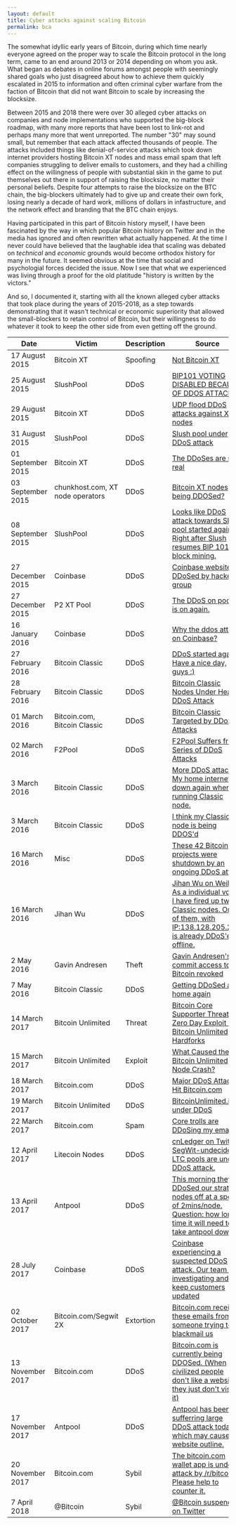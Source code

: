 ```yaml
---
layout: default
title: Cyber attacks against scaling Bitcoin
permalink: bca
---
```


The somewhat idyllic early years of Bitcoin, during which time nearly everyone agreed on the proper way to scale the Bitcoin protocol in the long term, came to an end around 2013 or 2014 depending on whom you ask. What began as debates in online forums amongst people with seemingly shared goals who just disagreed about how to achieve them quickly escalated in 2015 to information and often criminal cyber warfare from the faction of Bitcoin that did not want Bitcoin to scale by increasing the blocksize. 

Between 2015 and 2018 there were over 30 alleged cyber attacks on companies and node implementations who supported the big-block roadmap, with many more reports that have been lost to link-rot and perhaps many more that went unreported. The number "30" may sound small, but remember that each attack affected thousands of people. The attacks included things like denial-of-service attacks which took down internet providers hosting Bitcoin XT nodes and mass email spam that left companies struggling to deliver emails to customers, and they had a chilling effect on the willingness of people with substantial skin in the game to put themselves out there in support of raising the blocksize, no matter their personal beliefs. Despite four attempts to raise the blocksize on the BTC chain, the big-blockers ultimately had to give up and create their own fork, losing nearly a decade of hard work, millions of dollars in infastructure, and the network effect and branding that the BTC chain enjoys.

Having participated in this part of Bitcoin history myself, I have been fascinated by the way in which popular Bitcoin history on Twitter and in the media has ignored and often rewritten what actually happened. At the time I never could have believed that the laughable idea that scaling was debated on *technical* and *economic* grounds would become orthodox history for many in the future. It seemed obvious at the time that social and psychologial forces decided the issue. Now I see that what we experienced was living through a proof for the old platitude "history is written by the victors."

And so, I documented it, starting with all the known alleged cyber attacks that took place during the years of 2015-2018, as a step towards demonstrating that it wasn't technical or economic superiority that allowed the small-blockers to retain control of Bitcoin, but their willingness to do whatever it took to keep the other side from even getting off the ground.


| Date              | Victim                           | Description  | Source                                                                                                                                                                                                                                                                                                                                                                                                             |
| ----------------- | -------------------------------- | ------------ | ------------------------------------------------------------------------------------------------------------------------------------------------------------------------------------------------------------------------------------------------------------------------------------------------------------------------------------------------------------------------------------------------------------------ |
| 17 August 2015    | Bitcoin XT                       | Spoofing     | [](https://github.com/xtbit/notbitcoinxt)[Not Bitcoin XT](https://github.com/xtbit/notbitcoinxt)                                                                                                                                                                                                                                                                                                                   |
| 25 August 2015    | SlushPool                        | DDoS         | [BIP101 VOTING DISABLED BECAUSE OF DDOS ATTACK](https://archive.is/9fpSN)                                                                                                                                                                                                                                                                                                                                                                      |
| 29 August 2015    | Bitcoin XT                       | DDoS         | [UDP flood DDoS attacks against XT nodes](https://archive.is/GjBFD)                                                                                                                                                                                                                                                                                                                                                                            |
| 31 August 2015    | SlushPool                        | DDoS         | [](https://www.reddit.com/r/Bitcoin/comments/3j6amu/slush_pool_under_ddos_attack/)[Slush pool under DDoS attack](https://www.reddit.com/r/Bitcoin/comments/3j6amu/slush_pool_under_ddos_attack/)                                                                                                                                                                                                                   |
| 01 September 2015 | Bitcoin XT                       | DDoS         | [The DDoSes are still real](https://archive.is/wBrmu)                                                                                                                                                                                                                                                                                                                                                                                          |
| 03 September 2015 | chunkhost.com, XT node operators | DDoS         | [](https://www.reddit.com/r/Bitcoin/comments/3jj2hf/bitcoin_xt_nodes_being_ddosed/)[Bitcoin XT nodes being DDOSed?](https://www.reddit.com/r/Bitcoin/comments/3jj2hf/bitcoin_xt_nodes_being_ddosed/)                                                                                                                       |
| 08 September 2015 | SlushPool                        | DDoS         | [](https://www.reddit.com/r/bitcoinxt/comments/3k4fkf/looks_like_ddos_attack_towards_slush_pool_started/?utm_source=share&utm_medium=web2x&context=3)[Looks like DDoS attack towards Slush pool started again? Right after Slush resumes BIP 101 block mining.](https://www.reddit.com/r/bitcoinxt/comments/3k4fkf/looks_like_ddos_attack_towards_slush_pool_started/?utm_source=share&utm_medium=web2x&context=3) |
| 27 December 2015  | Coinbase                         | DDoS         | [Coinbase website DDoSed by hacker group](https://archive.is/LvqAy)                                                                                                                                                                                                                                                                                                                                                                            |
| 27 December 2015  | P2 XT Pool                       | DDoS         | [](https://www.reddit.com/r/btc/comments/3ygiso/the_ddos_on_pools_is_on_again/)[The DDoS on pools is on again.](https://www.reddit.com/r/btc/comments/3ygiso/the_ddos_on_pools_is_on_again/)                                                                                                                                                                                                                       |
| 16 January 2016   | Coinbase                         | DDoS         | [Why the ddos attack on Coinbase?](https://archive.is/fjo2G)                                                                                                                                                                                                                                                                                                                                                                                   |
| 27 February 2016  | Bitcoin Classic                  | DDoS         | [DDoS started again. Have a nice day, guys :)](https://archive.is/4DL3V)                                                                                                                                                                                                                                                                                                                                                                       |
| 28 February 2016  | Bitcoin Classic                  | DDoS         | [](https://web.archive.org/web/20160302070655/http://www.blockcy.com/bitcoin-classic-nodes-under-ddos-attack)[Bitcoin Classic Nodes Under Heavy DDoS Attack](https://web.archive.org/web/20160302070655/http://www.blockcy.com/bitcoin-classic-nodes-under-ddos-attack)                                                                                                                                            |
| 01 March 2016     | Bitcoin.com, Bitcoin Classic     | DDoS         | [](https://news.bitcoin.com/bitcoin-classic-targeted-by-ddos-attacks/)[Bitcoin Classic Targeted by DDoS Attacks](https://news.bitcoin.com/bitcoin-classic-targeted-by-ddos-attacks/)                                                                                                                                                                                                                               |
| 02 March 2016     | F2Pool                           | DDoS         | [F2Pool Suffers from Series of DDoS Attacks](https://archive.is/pBxlZ)                                                                                                                                                                                                                                                                                                                                                                         |
| 3 March 2016      | Bitcoin Classic                  | DDoS         | [More DDoS attack? My home internet is down again when running Classic node.](https://archive.is/c5BdF)                                                                                                                                                                                                                                                                                                                                        |
| 3 March 2016      | Bitcoin Classic                  | DDoS         | [I think my Classic node is being DDOS'd](https://archive.is/KkhMe)                                                                                                                                                                                                                                                                                                                                                                           |
| 16 March 2016     | Misc                             | DDoS         | [These 42 Bitcoin projects were shutdown by an ongoing DDoS attack](https://archive.is/uGmBP)                                                                                                                                                                                                                                                                                                                                                  |
| 16 March 2016     | Jihan Wu                         | DDoS         | [Jihan Wu on Weibo: As a individual voter, I have fired up two Classic nodes. One of them, with IP:138.128.205.248, is already DDoS'ed offline.](https://archive.is/ue9JQ)                                                                                                                                                                                                                                                                     |
| 2 May 2016        | Gavin Andresen                   | Theft        | [](https://news.ycombinator.com/item?id=11610342)[Gavin Andresen's commit access to Bitcoin revoked](https://news.ycombinator.com/item?id=11610342)                                                                                                                                                                                                                                                                |
| 7 May 2016        | Bitcoin Classic                  | DDoS         | [Getting DDoSed at home again](https://www.reddit.com/r/btc/comments/49fwjf/getting_ddosed_at_home_again/)                                                                                                                                                                                                                                                                                                         |
| 14 March 2017     | Bitcoin Unlimited                | Threat       | [](https://web.archive.org/web/20180612200014/https://www.ccn.com/bitcoin-core-supporter-threatens-zero-day-exploit-bitcoin-unlimited-hardforks/)[Bitcoin Core Supporter Threatens Zero Day Exploit if Bitcoin Unlimited Hardforks](https://web.archive.org/web/20180612200014/https://www.ccn.com/bitcoin-core-supporter-threatens-zero-day-exploit-bitcoin-unlimited-hardforks/)                                 |
| 15 March 2017     | Bitcoin Unlimited                | Exploit      | [What Caused the Bitcoin Unlimited Node Crash?](https://web.archive.org/web/20190624061245/https://www.ccn.com/caused-bitcoin-unlimited-node-crash/)                                                                                                                                                                                                                                                                                                                                                                    |
| 18 March 2017     | Bitcoin.com                      | DDoS         | [Major DDoS Attacks Hit Bitcoin.com](https://news.bitcoin.com/ddos-attacks-bitcoin-com-uncensored-information/)                                                                                                                                                                                                                                                                                                                                                                                |
| 19 March 2017     | Bitcoin Unlimited                | DDoS         | [](https://www.reddit.com/r/btc/comments/60cxj1/bitcoinunlimitedinfo_under_ddos_download_bu_from/)[BitcoinUnlimited.info under DDoS](https://www.reddit.com/r/btc/comments/60cxj1/bitcoinunlimitedinfo_under_ddos_download_bu_from/)                                                                                                                                                                               |
| 22 March 2017     | Bitcoin.com                      | Spam         | [Core trolls are DDoSing my email](https://www.reddit.com/r/btc/comments/9pza72/mike_dudas_the_whalepool_scammers_are_ddosing_my/e85dsxv?utm_source=share&utm_medium=web2x&context=3)                                                                                                                                                                                                                              |
| 12 April 2017     | Litecoin Nodes                   | DDoS         | [cnLedger on Twitter: SegWit-undecided LTC pools are under DDoS attack.](https://archive.is/Gt8gU)                                                                                                                                                                                                                                                                                                                                             |
| 13 April 2017     | Antpool                          | DDoS         | [This morning they DDoSed our stratum nodes off at a speed of 2mins/node. Question: how long time it will need to take antpool down?](https://twitter.com/JihanWu/status/852507830493958144)                                                                                                                                                                                                                       |
| 28 July 2017      | Coinbase                         | DDoS         | [Coinbase experiencing a suspected DDoS attack. Our team is investigating and will keep customers updated](https://twitter.com/coinbase/status/891070283397742592)                                                                                                                                                                                                                                                 |
| 02 October 2017   | Bitcoin.com/Segwit 2X            | Extortion    | [](https://forum.bitcoin.com/bitcoin-discussion/bitcoin-com-received-these-emails-from-someone-trying-to-blackmail-us-t54076.html)[Bitcoin.com received these emails from someone trying to blackmail us](https://forum.bitcoin.com/bitcoin-discussion/bitcoin-com-received-these-emails-from-someone-trying-to-blackmail-us-t54076.html)                                                                          |
| 13 November 2017  | Bitcoin.com                      | DDoS         | [](https://www.reddit.com/r/btc/comments/7crk24/bitcoincom_is_currently_being_ddosed_when/)[Bitcoin.com is currently being DDOSed. (When civilized people don't like a website, they just don't visit it)](https://www.reddit.com/r/btc/comments/7crk24/bitcoincom_is_currently_being_ddosed_when/)                                                                                                                |
| 17 November 2017  | Antpool                          | DDoS         | [Antpool has been sufferring large DDoS attack today which may cause our website outline.](https://twitter.com/AntPoolofficial/status/931464481326088192?s=20)                                                                                                                                                                                                                                                     |
| 20 November 2017  | Bitcoin.com                      | Sybil        | [](https://www.reddit.com/r/btc/comments/7eabcz/the_bitcoincom_wallet_app_is_under_attack_by/)[The bitcoin.com wallet app is under attack by /r/bitcoin. Please help to counter it.](https://www.reddit.com/r/btc/comments/7eabcz/the_bitcoincom_wallet_app_is_under_attack_by/)                                                                                                                                   |
| 7 April 2018      | @Bitcoin                         | Sybil        | [](https://www.reddit.com/r/btc/comments/8anmkg/bitcoin_suspended_on_twitter/)[@Bitcoin suspended on Twitter](https://www.reddit.com/r/btc/comments/8anmkg/bitcoin_suspended_on_twitter/)                                                                                                                                                                                                                          |
